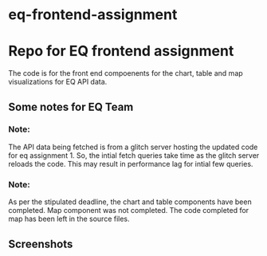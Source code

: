 # eq-frontend-assignment
# Repo for EQ frontend assignment

The code is for the front end compoenents for the chart, table and map visualizations for EQ API data.

## Some notes for EQ Team

### Note: 
The API data being fetched is from a glitch server hosting the updated code for eq assignment 1.
So, the intial fetch queries take time as the glitch server reloads the code.
This may result in performance lag for intial few queries.

### Note:
As per the stipulated deadline, the chart and table components have been completed. Map component was not
completed. The code completed for map has been left in the source files.

## Screenshots
